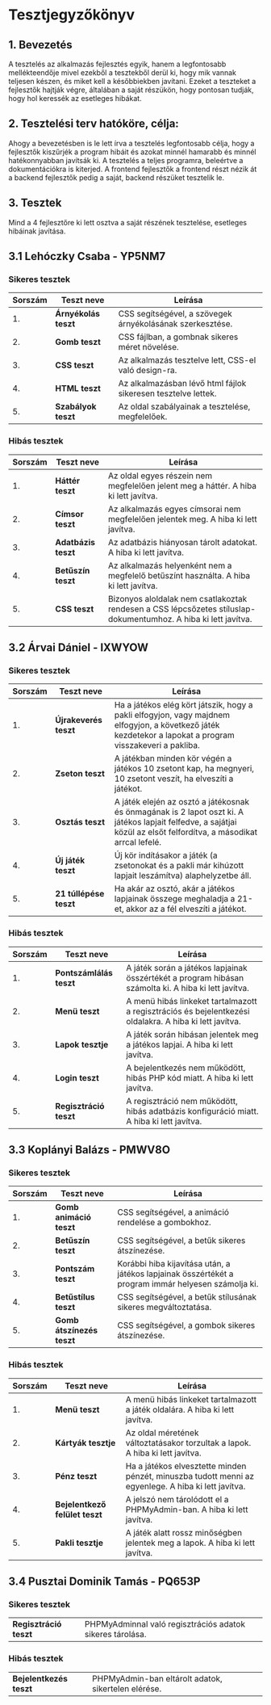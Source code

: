 # Tesztjegyzőkönyv

## 1. Bevezetés

A tesztelés az alkalmazás fejlesztés egyik, hanem a legfontosabb mellékteendője mivel ezekből a tesztekből derül ki,
hogy mik vannak teljesen készen, és miket kell a későbbiekben javítani.
Ezeket a teszteket a fejlesztők hajtják végre, általában a saját részükön, hogy pontosan tudják, hogy hol keressék az esetleges hibákat.

## 2. Tesztelési terv hatóköre, célja:

Ahogy a bevezetésben is le lett írva a tesztelés legfontosabb célja,
hogy a fejlesztők kiszűrjék a program hibáit és azokat minnél hamarabb és minnél hatékonnyabban javítsák ki.
A tesztelés a teljes programra, beleértve a dokumentációkra is kiterjed.
A frontend fejlesztők a frontend részt nézik át a backend fejlesztők pedig a saját, backend részüket tesztelik le.

## 3. Tesztek

Mind a 4 fejlesztőre ki lett osztva a saját részének tesztelése, esetleges hibáinak javítása.

## 3.1 Lehóczky Csaba - YP5NM7

### Sikeres tesztek

| Sorszám | Teszt neve | Leírása |
|---|---|---|
| 1. | **Árnyékolás teszt** | CSS segítségével, a szövegek árnyékolásának szerkesztése. |
| 2. | **Gomb teszt** | CSS fájlban, a gombnak sikeres méret növelése. |
| 3. | **CSS teszt** | Az alkalmazás tesztelve lett, CSS-el való design-ra. |
| 4. | **HTML teszt** | Az alkalmazásban lévő html fájlok sikeresen tesztelve lettek. |
| 5. | **Szabályok teszt** | Az oldal szabályainak a tesztelése, megfelelőek. |


### Hibás tesztek

| Sorszám | Teszt neve | Leírása |
|---|---|---|
| 1. | **Háttér teszt** | Az oldal egyes részein nem megfelelően jelent meg a háttér. A hiba ki lett javítva. |
| 2. | **Címsor teszt** | Az alkalmazás egyes címsorai nem megfelelően jelentek meg. A hiba ki lett javítva. |
| 3. | **Adatbázis teszt** | Az adatbázis hiányosan tárolt adatokat. A hiba ki lett javítva. |
| 4. | **Betűszín teszt** | Az alkalmazás helyenként nem a megfelelő betűszínt használta. A hiba ki lett javítva. |
| 5. | **CSS teszt** | Bizonyos aloldalak nem csatlakoztak rendesen a CSS lépcsőzetes stíluslap-dokumentumhoz. A hiba ki lett javítva. |



## 3.2 Árvai Dániel - IXWYOW

### Sikeres tesztek

| Sorszám | Teszt neve | Leírása |
|---|---|---|
| 1. | **Újrakeverés teszt** | Ha a játékos elég kört játszik, hogy a pakli elfogyjon, vagy majdnem elfogyjon, a következő játék kezdetekor a lapokat a program visszakeveri a pakliba. |
| 2. | **Zseton teszt** | A játékban minden kör végén a játékos 10 zsetont kap, ha megnyeri, 10 zsetont veszít, ha elveszíti a játékot. |
| 3. | **Osztás teszt** | A játék elején az osztó a játékosnak és önmagának is 2 lapot oszt ki. A játékos lapjait felfedve, a sajátjai közül az elsőt felfordítva, a másodikat arrcal lefelé. |
| 4. | **Új játék teszt** | Új kör indításakor a játék (a zsetonokat és a pakli már kihúzott lapjait leszámítva) alaphelyzetbe áll.|
| 5. | **21 túllépése teszt** | Ha akár az osztó, akár a játékos lapjainak összege meghaladja a 21-et, akkor az a fél elveszíti a játékot. |


### Hibás tesztek

| Sorszám | Teszt neve | Leírása |
|---|---|---|
| 1. | **Pontszámlálás teszt** | A játék során a játékos lapjainak összértékét a program hibásan számolta ki. A hiba ki lett javítva. |
| 2. | **Menü teszt**| A menü hibás linkeket tartalmazott a regisztrációs és bejelentkezési oldalakra. A hiba ki lett javítva. |
| 3. | **Lapok tesztje** | A játék során hibásan jelentek meg a játékos lapjai. A hiba ki lett javítva. |
| 4. | **Login teszt**| A bejelentkezés nem működött, hibás PHP kód miatt. A hiba ki lett javítva. |
| 5. | **Regisztráció teszt** | A regisztráció nem működött, hibás adatbázis konfiguráció miatt. A hiba ki lett javítva. |



## 3.3 Koplányi Balázs - PMWV8O

### Sikeres tesztek

| Sorszám | Teszt neve | Leírása |
|---|---|---|
| 1. | **Gomb animáció teszt** | CSS segítségével, a animáció rendelése a gombokhoz. |
| 2. | **Betűszín teszt** | CSS segítségével, a betűk sikeres átszínezése. |
| 3. | **Pontszám teszt** | Korábbi hiba kijavítása után, a játékos lapjainak összértékét a program immár helyesen számolja ki. |
| 4. | **Betűstílus teszt** | CSS segítségével, a betűk stílusának sikeres megváltoztatása. |
| 5. | **Gomb átszínezés teszt** | CSS segítségével, a gombok sikeres átszínezése. |


### Hibás tesztek

| Sorszám | Teszt neve | Leírása |
|---|---|---|
| 1. | **Menü teszt** | A menü hibás linkeket tartalmazott a játék oldalára. A hiba ki lett javítva. |
| 2. | **Kártyák tesztje** | Az oldal méretének változtatásakor torzultak a lapok. A hiba ki lett javítva.  |
| 3. | **Pénz teszt** | Ha a játékos elvesztette minden pénzét, minuszba tudott menni az egyenlege. A hiba ki lett javítva.  |
| 4. | **Bejelentkező felület teszt** | A jelszó nem tárolódott el a PHPMyAdmin-ban. A hiba ki lett javítva.  |
| 5. | **Pakli tesztje** | A játék alatt rossz minőségben jelentek meg a lapok. A hiba ki lett javítva.  |



## 3.4 Pusztai Dominik Tamás - PQ653P
### Sikeres tesztek
|   |   |
|---|---|
| **Regisztráció teszt** | PHPMyAdminnal való regisztrációs adatok sikeres tárolása. |





### Hibás tesztek
|   |   |
|---|---|
| **Bejelentkezés teszt** | PHPMyAdmin-ban eltárolt adatok, sikertelen elérése. |
